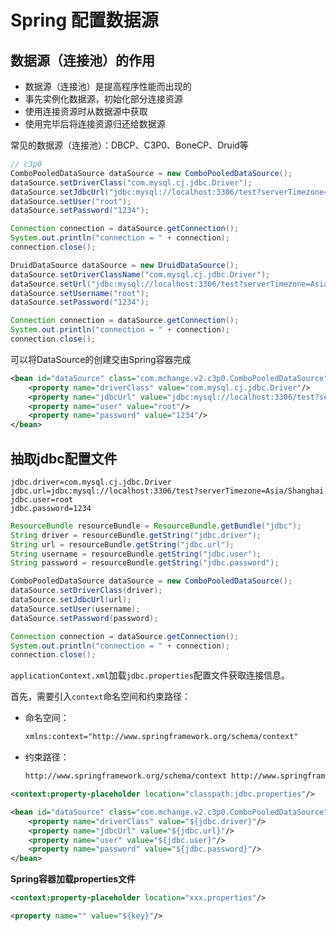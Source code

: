 # Spring 配置数据源

## 数据源（连接池）的作用

* 数据源（连接池）是提高程序性能而出现的
* 事先实例化数据源，初始化部分连接资源
* 使用连接资源时从数据源中获取
* 使用完毕后将连接资源归还给数据源

常见的数据源（连接池）：DBCP、C3P0、BoneCP、Druid等

```java
// c3p0
ComboPooledDataSource dataSource = new ComboPooledDataSource();
dataSource.setDriverClass("com.mysql.cj.jdbc.Driver");
dataSource.setJdbcUrl("jdbc:mysql://localhost:3306/test?serverTimezone=Asia/Shanghai");
dataSource.setUser("root");
dataSource.setPassword("1234");

Connection connection = dataSource.getConnection();
System.out.println("connection = " + connection);
connection.close();
```

```java
DruidDataSource dataSource = new DruidDataSource();
dataSource.setDriverClassName("com.mysql.cj.jdbc.Driver");
dataSource.setUrl("jdbc:mysql://localhost:3306/test?serverTimezone=Asia/Shanghai");
dataSource.setUsername("root");
dataSource.setPassword("1234");

Connection connection = dataSource.getConnection();
System.out.println("connection = " + connection);
connection.close();
```

可以将DataSource的创建交由Spring容器完成

```xml
<bean id="dataSource" class="com.mchange.v2.c3p0.ComboPooledDataSource">
    <property name="driverClass" value="com.mysql.cj.jdbc.Driver"/>
    <property name="jdbcUrl" value="jdbc:mysql://localhost:3306/test?serverTimezone=Asia/Shanghai"/>
    <property name="user" value="root"/>
    <property name="password" value="1234"/>
</bean>
```

## 抽取jdbc配置文件

```properties
jdbc.driver=com.mysql.cj.jdbc.Driver
jdbc.url=jdbc:mysql://localhost:3306/test?serverTimezone=Asia/Shanghai
jdbc.user=root
jdbc.password=1234
```

```java
ResourceBundle resourceBundle = ResourceBundle.getBundle("jdbc");
String driver = resourceBundle.getString("jdbc.driver");
String url = resourceBundle.getString("jdbc.url");
String username = resourceBundle.getString("jdbc.user");
String password = resourceBundle.getString("jdbc.password");

ComboPooledDataSource dataSource = new ComboPooledDataSource();
dataSource.setDriverClass(driver);
dataSource.setJdbcUrl(url);
dataSource.setUser(username);
dataSource.setPassword(password);

Connection connection = dataSource.getConnection();
System.out.println("connection = " + connection);
connection.close();
```

`applicationContext.xml`加载`jdbc.properties`配置文件获取连接信息。

首先，需要引入`context`命名空间和约束路径：

* 命名空间：

  ```xml
  xmlns:context="http://www.springframework.org/schema/context"
  ```

* 约束路径：

  ```xml
  http://www.springframework.org/schema/context http://www.springframework.org/schema/context/spring-context.xsd
  ```

```xml
<context:property-placeholder location="classpath:jdbc.properties"/>

<bean id="dataSource" class="com.mchange.v2.c3p0.ComboPooledDataSource">
    <property name="driverClass" value="${jdbc.driver}"/>
    <property name="jdbcUrl" value="${jdbc.url}"/>
    <property name="user" value="${jdbc.user}"/>
    <property name="password" value="${jdbc.password}"/>
</bean>
```

**Spring容器加载properties文件**

```xml
<context:property-placeholder location="xxx.properties"/>

<property name="" value="${key}"/>
```